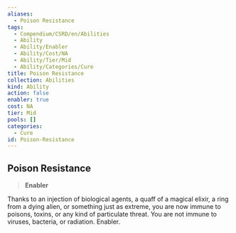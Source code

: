 ```yaml
---
aliases:
  - Poison Resistance
tags:
  - Compendium/CSRD/en/Abilities
  - Ability
  - Ability/Enabler
  - Ability/Cost/NA
  - Ability/Tier/Mid
  - Ability/Categories/Cure
title: Poison Resistance
collection: Abilities
kind: Ability
action: false
enabler: true
cost: NA
tier: Mid
pools: []
categories:
  - Cure
id: Poison-Resistance
---
```

## Poison Resistance    
>**Enabler**  
    
Thanks to an injection of biological agents, a quaff of a magical elixir, a ring from a dying alien, or something just as extreme, you are now immune to poisons, toxins, or any kind of particulate threat. You are not immune to viruses, bacteria, or radiation. Enabler.
